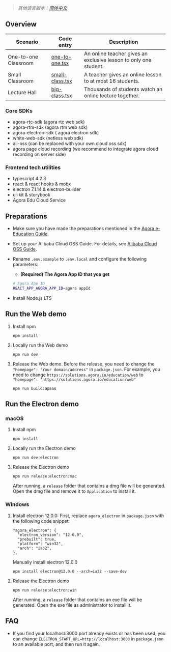 > _其他语言版本：[简体中文](README.zh.md)_

## Overview

| Scenario | Code entry | Description |
| --- | --- | --- |
| One-to-one Classroom | [one-to-one.tsx](https://github.com/AgoraIO-Usecase/eEducation/blob/master/education_web/src/pages/classroom/one-to-one.tsx) | An online teacher gives an exclusive lesson to only one student. |
| Small Classroom | [small-class.tsx](https://github.com/AgoraIO-Usecase/eEducation/blob/master/education_web/src/pages/classroom/small-class.tsx) | A teacher gives an online lesson to at most 16 students. |
| Lecture Hall | [big-class.tsx](https://github.com/AgoraIO-Usecase/eEducation/blob/master/education_web/src/pages/classroom/big-class.tsx) | Thousands of students watch an online lecture together. |

### Core SDKs

- agora-rtc-sdk (agora rtc web sdk)
- agora-rtm-sdk (agora rtm web sdk)
- agora-electron-sdk ( agora electron sdk)
- white-web-sdk (netless web sdk)
- ali-oss (can be replaced with your own cloud oss sdk)
- agora page cloud recording (we recommend to integrate agora cloud recording on server side)

### Frontend tech utilities

- typescript 4.2.3
- react & react hooks & mobx
- electron 7.1.14 & electron-builder
- ui-kit & storybook
- Agora Edu Cloud Service

## Preparations

- Make sure you have made the preparations mentioned in the [Agora e-Education Guide](../README.md#prerequisites).
- Set up your Alibaba Cloud OSS Guide. For details, see [Alibaba Cloud OSS Guide](https://github.com/AgoraIO-Usecase/eEducation/wiki/Alibaba-Cloud-OSS-Guide).
- Rename `.env.example` to `.env.local` and configure the following parameters:

  - **(Required) The Agora App ID that you get**

  ```bash
  # Agora App ID
  REACT_APP_AGORA_APP_ID=agora appId
  ```

- Install Node.js LTS

## Run the Web demo

1. Install npm

   ```
   npm install
   ```

2. Locally run the Web demo
   ```
   npm run dev
   ```
3. Release the Web demo. Before the release, you need to change the `"homepage": "Your domain/address"` in `package.json`. For example, you need to change `https://solutions.agora.io/education/web` to `"homepage": "https://solutions.agora.io/education/web"`
   ```
   npm run build:apaas
   ```

## Run the Electron demo

### macOS

1. Install npm
   ```
   npm install
   ```
2. Locally run the Electron demo
   ```
   npm run dev:electron
   ```
3. Release the Electron demo
   ```
   npm run release:electron:mac
   ```
   After running, a `release` folder that contains a dmg file will be generated. Open the dmg file and remove it to `Application` to install it.

### Windows

1. Install electron 12.0.0: First, replace `agora_electron` in `package.json` with the following code snippet:
   ```
   "agora_electron": {
     "electron_version": "12.0.0",
     "prebuilt": true,
     "platform": "win32",
     "arch": "ia32",
   },
   ```
   Manually install electron 12.0.0
   ```
   npm install electron@12.0.0 --arch=ia32 --save-dev
   ```
2. Release the Electron demo
   ```
   npm run release:electron:win
   ```
   After running, a `release` folder that contains an exe file will be generated. Open the exe file as administrator to install it.

## FAQ

- If you find your localhost:3000 port already exists or has been used, you can change `ELECTRON_START_URL=http://localhost:3000` in `package.json` to an available port, and then run it again.
